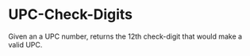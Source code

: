 # UPC-Check-Digits
Given an a UPC number, returns the 12th check-digit that would make a valid UPC.
